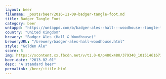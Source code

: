 ```yaml
---
layout: beer
filename: _posts/beer/2016-11-09-badger-tangle-foot.md
title: Badger Tangle Foot
category: beer
untappd: "https://untappd.com/b/badger-ales--hall---woodhouse--tangle-foot/29338"
country: "United Kingdom"
brewery: "Badger Ales (Hall & Woodhouse)"
breweryURL: "/brewery/badger-ales-hall-woodhouse.html"
style: "Golden Ale"
score: 5
img: https://scontent.xx.fbcdn.net/v/t1.0-0/p480x480/379340_10151461671708745_1194104860_n.jpg?_nc_cat=106&_nc_ht=scontent.xx&oh=e3509dbe08870914d719c549a3dbf717&oe=5C3D9D44
beer-date: "2013-02-01"
desc: "A standard beer"
permalink: /beer/:title.html
---
```

